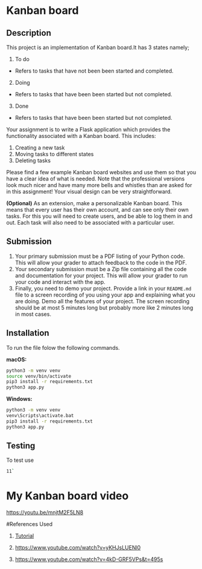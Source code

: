 # Kanban board

## Description

This project is an implementation of Kanban board.It has 3 states namely;

1. To do
- Refers to tasks that have not been been started and completed.
2. Doing
- Refers to tasks that have been been started but not completed.
3. Done
- Refers to tasks that have been been started but not completed.

Your assignment is to write a Flask application which provides the functionality
associated with a Kanban board. This includes:

1. Creating a new task
2. Moving tasks to different states
3. Deleting tasks

Please find a few example Kanban board websites and use them so that you have a
clear idea of what is needed. Note that the professional versions look much
nicer and have many more bells and whistles than are asked for in this
assignment! Your visual design can be very straightforward.

**(Optional)** As an extension, make a personalizable Kanban board. This means
that every user has their own account, and can see only their own tasks.  For
this you will need to create users, and be able to log them in and out.  Each
task will also need to be associated with a particular user.

## Submission

1. Your primary submission must be a PDF listing of your Python code. This will allow your grader to attach feedback to the code in the PDF.
2. Your secondary submission must be a Zip file containing all the code and documentation for your project. This will allow your grader to run your code and interact with the app.
3. Finally, you need to demo your project. Provide a link in your `README.md` file to a screen recording of you using your app and explaining what you are doing. Demo all the features of your project. The screen recording should be at most 5 minutes long but probably more like 2 minutes long in most cases.

## Installation

To run the file folow the following commands.

**macOS:**
```bash
python3 -m venv venv
source venv/bin/activate
pip3 install -r requirements.txt
python3 app.py
```

**Windows:**
```bash
python3 -m venv venv
venv\Scripts\activate.bat
pip3 install -r requirements.txt
python3 app.py
```

## Testing
To test use

```bash
11`
```

# My Kanban board video
https://youtu.be/mnjtM2F5LN8

#References Used
1. [Tutorial](https://github.com/PrettyPrinted/youtube_video_code/tree/master/2017/03/03/Build%20a%20User%20Login%20System%20With%20Flask-Login%2C%20Flask-WTForms%2C%20Flask-Bootstrap%2C%20and%20Flask-SQLAlchemy/building_user_login_system/finish)

2. https://www.youtube.com/watch?v=yKHJsLUENl0
3. https://www.youtube.com/watch?v=4kD-GRF5VPs&t=495s
